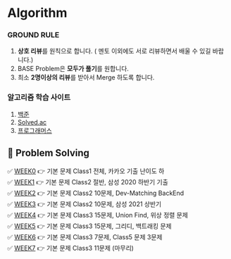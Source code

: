 # Algorithm

### GROUND RULE
1. **상호 리뷰**를 원칙으로 합니다. ( 멘토 이외에도 서로 리뷰하면서 배울 수 있길 바랍니다.)
2. BASE Problem은 **모두가 풀기**를 원합니다.
3. 최소 **2명이상의 리뷰**를 받아서 Merge 하도록 합니다.

### 알고리즘 학습 사이트 

1. [백준](https://www.acmicpc.net)
2. [Solved.ac](https://solved.ac)  
3. [프로그래머스](https://programmers.co.kr)  


## :dolphin: Problem Solving

✅  [WEEK0](https://github.com/Dev-StudyGroup/Algorithm/tree/main/Week_0) 👉 기본 문제 Class1 전체, 카카오 기출 난이도 하  
✅  [WEEK1](https://github.com/Dev-StudyGroup/Algorithm/tree/main/Week_1) 👉 기본 문제 Class2 절반, 삼성 2020 하반기 기출  
✅  [WEEK2](https://github.com/Dev-StudyGroup/Algorithm/tree/main/Week_2) 👉 기본 문제 Class2 10문제, Dev-Matching BackEnd  
✅  [WEEK3](https://github.com/Dev-StudyGroup/Algorithm/tree/main/Week_3) 👉 기본 문제 Class2 10문제, 삼성 2021 상반기  
✅  [WEEK4](https://github.com/Dev-StudyGroup/Algorithm/tree/main/Week_4) 👉 기본 문제 Class3 15문제, Union Find, 위상 정렬 문제  
✅  [WEEK5](https://github.com/Dev-StudyGroup/Algorithm/tree/main/Week_5) 👉 기본 문제 Class3 15문제, 그리디, 백트래킹 문제   
✅  [WEEK6](https://github.com/Dev-StudyGroup/Algorithm/tree/main/Week_6) 👉 기본 문제 Class3 7문제, Class5 문제 3문제  
✅  [WEEK7](https://github.com/Dev-StudyGroup/Algorithm/tree/main/Week_7) 👉 기본 문제 Class3 11문제 (마무리)  


